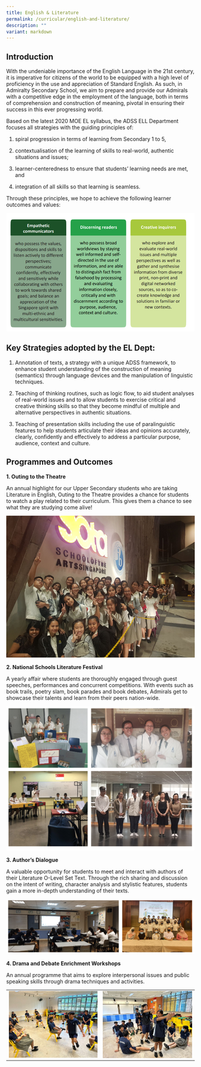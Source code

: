 ```yaml
---
title: English & Literature
permalink: /curricular/english-and-literature/
description: ""
variant: markdown
---
```

Introduction
------------

With the undeniable importance of the English Language in the 21st century, it is imperative for citizens of the world to be equipped with a high level of proficiency in the use and appreciation of Standard English. As such, in Admiralty Secondary School, we aim to prepare and provide our Admirals with a competitive edge in the employment of the language, both in terms of comprehension and construction of meaning, pivotal in ensuring their success in this ever progressing world.

  

Based on the latest 2020 MOE EL syllabus, the ADSS ELL Department focuses all strategies with the guiding principles of:

1) spiral progression in terms of learning from Secondary 1 to 5,

2) contextualisation of the learning of skills to real-world, authentic situations and issues;

3) learner-centeredness to ensure that students’ learning needs are met, and

4) integration of all skills so that learning is seamless.

  

Through these principles, we hope to achieve the following learner outcomes and values:

![](/images/English%20Strategies%20Guidelines.png)

Key Strategies adopted by the EL Dept:
--------------------------------------

1.  Annotation of texts, a strategy with a unique ADSS framework, to enhance student understanding of the construction of meaning (semantics) through language devices and the manipulation of linguistic techniques.

2.  Teaching of thinking routines, such as logic flow, to aid student analyses of real-world issues and to allow students to exercise critical and creative thinking skills so that they become mindful of multiple and alternative perspectives in authentic situations.

3.  Teaching of presentation skills including the use of paralinguistic features to help students articulate their ideas and opinions accurately, clearly, confidently and effectively to address a particular purpose, audience, context and culture.

Programmes and Outcomes
-----------------------

**1\. Outing to the Theatre**

An annual highlight for our Upper Secondary students who are taking Literature in English, Outing to the Theatre provides a chance for students to watch a play related to their curriculum. This gives them a chance to see what they are studying come alive!

![](/images/Outing%20to%20the%20Theatre.png)

**2\. National Schools Literature Festival**

A yearly affair where students are thoroughly engaged through guest speeches, performances and concurrent competitions. With events such as book trails, poetry slam, book parades and book debates, Admirals get to showcase their talents and learn from their peers nation-wide.

![](/images/english.png)

**3\. Author’s Dialogue**

A valuable opportunity for students to meet and interact with authors of their Literature O-Level Set Text. Through the rich sharing and discussion on the intent of writing, character analysis and stylistic features, students gain a more in-depth understanding of their texts.

![](/images/english2.png)

**4\. Drama and Debate Enrichment Workshops**

An annual programme that aims to explore interpersonal issues and public speaking skills through drama techniques and activities.






|  |  |
| -------- | -------- |
|![](/images/EL1.jpg)|![](/images/EL2.jpg)|






